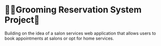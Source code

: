 # 💇‍♂️Grooming Reservation System Project💅
Building on the idea of a salon services web application that allows users to book appointments at salons or opt for home services.
